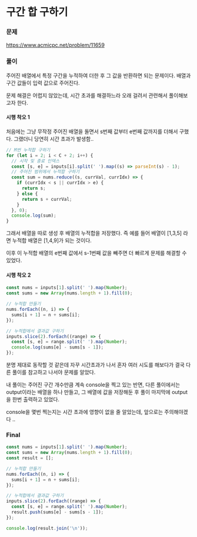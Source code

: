 # 구간 합 구하기

### 문제

https://www.acmicpc.net/problem/11659

### 풀이

주어진 배열에서 특정 구간을 누적하여 더한 후 그 값을 반환하면 되는 문제이다. 배열과 구간 값들이 입력 값으로 주어진다.

문제 해결은 어렵지 않았는데, 시간 초과를 해결하느라 오래 걸려서 관련해서 풀이해보고자 한다.

#### 시행 착오 1

처음에는 그냥 무작정 주어진 배열을 돌면서 s번째 값부터 e번째 값까지를 더해서 구했다. 그랬더니 당연히 시간 초과가 발생함..

```js
// M번 누적합 구하기
for (let i = 2; i < C + 2; i++) {
  // 시작 및 종료 인덱스
  const [s, e] = inputs[i].split(' ').map((s) => parseInt(s) - 1);
  // 주어진 범위에서 누적합 구하기
  const sum = nums.reduce((s, currVal, currIdx) => {
    if (currIdx < s || currIdx > e) {
      return s;
    } else {
      return s + currVal;
    }
  }, 0);
  console.log(sum);
}
```

그래서 배열을 따로 생성 후 배열의 누적합을 저장했다. 즉 예를 들어 배열이 [1,3,5] 라면 누적합 배열은 [1,4,9]가 되는 것이다.

이후 이 누적합 배열의 e번째 값에서 s-1번째 값을 빼주면 더 빠르게 문제를 해결할 수 있었다.

#### 시행 착오 2

```js
const nums = inputs[1].split(' ').map(Number);
const sums = new Array(nums.length + 1).fill(0);

// 누적합 만들기
nums.forEach((n, i) => {
  sums[i + 1] = n + sums[i];
});

// 누적합에서 결과값 구하기
inputs.slice(2).forEach((range) => {
  const [s, e] = range.split(' ').map(Number);
  console.log(sums[e] - sums[s - 1]);
});
```

분명 제대로 동작할 것 같은데 자꾸 시간초과가 나서 혼자 여러 시도를 해보다가 결국 다른 풀이를 참고하고 나서야 문제를 알았다.

내 풀이는 주어진 구간 개수만큼 계속 console을 찍고 있는 반면, 다른 풀이에서는 output이라는 배열을 하나 만들고, 그 배열에 값을 저장해둔 후 풀이 마지막에 output을 한번 출력하고 있었다.

console을 몇번 찍는지는 시간 초과에 영향이 없을 줄 알았는데, 앞으로는 주의해야겠다 ..

### Final

```js
const nums = inputs[1].split(' ').map(Number);
const sums = new Array(nums.length + 1).fill(0);
const result = [];

// 누적합 만들기
nums.forEach((n, i) => {
  sums[i + 1] = n + sums[i];
});

// 누적합에서 결과값 구하기
inputs.slice(2).forEach((range) => {
  const [s, e] = range.split(' ').map(Number);
  result.push(sums[e] - sums[s - 1]);
});

console.log(result.join('\n'));
```
